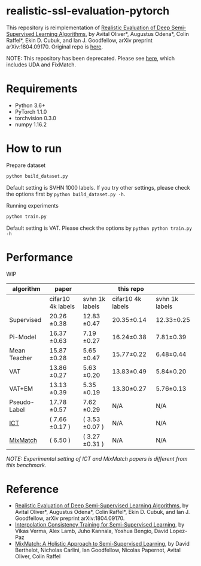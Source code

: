 # realistic-ssl-evaluation-pytorch
This repository is reimplementation of [Realistic Evaluation of Deep Semi-Supervised Learning Algorithms](https://arxiv.org/abs/1804.09170), by Avital Oliver*, Augustus Odena*, Colin Raffel*, Ekin D. Cubuk, and Ian J. Goodfellow, arXiv preprint arXiv:1804.09170.
Original repo is [here](https://github.com/brain-research/realistic-ssl-evaluation).

NOTE: This repository has been deprecated. Please see [here](https://github.com/perrying/pytorch-consistency-regularization), which includes UDA and FixMatch.

# Requirements
- Python 3.6+
- PyTorch 1.1.0
- torchvision 0.3.0
- numpy 1.16.2

# How to run
Prepare dataset

```python
python build_dataset.py
```

Default setting is SVHN 1000 labels. If you try other settings, please check the options first by ```python build_dataset.py -h```.

Running experiments

```python
python train.py
```

Default setting is VAT. Please check the options by ```python python train.py -h```

# Performance
WIP

|algorithm|paper||this repo| |
|--|--|--|--|--|
||cifar10 4k labels|svhn 1k labels|cifar10 4k labels|svhn 1k labels|
|Supervised|20.26 ±0.38|12.83 ±0.47|20.35±0.14|12.33±0.25
|Pi-Model|16.37 ±0.63|7.19 ±0.27|16.24±0.38|7.81±0.39
|Mean Teacher|15.87 ±0.28|5.65 ±0.47|15.77±0.22|6.48±0.44
|VAT|13.86 ±0.27|5.63 ±0.20|13.83±0.49|5.84±0.20
|VAT+EM|13.13 ±0.39|5.35 ±0.19|13.30±0.27|5.76±0.13
|Pseudo-Label|17.78 ±0.57|7.62 ±0.29|N/A|N/A
|[ICT](https://arxiv.org/abs/1903.03825)|( 7.66 ±0.17 )|( 3.53 ±0.07 )|N/A|N/A
|[MixMatch](https://arxiv.org/abs/1905.02249)|( 6.50 )|( 3.27 ±0.31 )|N/A|N/A

*NOTE: Experimental setting of ICT and MixMatch papers is different from this benchmark.*

# Reference
- [Realistic Evaluation of Deep Semi-Supervised Learning Algorithms](https://arxiv.org/abs/1804.09170), by Avital Oliver*, Augustus Odena*, Colin Raffel*, Ekin D. Cubuk, and Ian J. Goodfellow, arXiv preprint arXiv:1804.09170.
- [Interpolation Consistency Training for Semi-Supervised Learning](https://arxiv.org/abs/1903.03825), by Vikas Verma, Alex Lamb, Juho Kannala, Yoshua Bengio, David Lopez-Paz
- [MixMatch: A Holistic Approach to Semi-Supervised Learning](https://arxiv.org/abs/1905.02249), by David Berthelot, Nicholas Carlini, Ian Goodfellow, Nicolas Papernot, Avital Oliver, Colin Raffel
